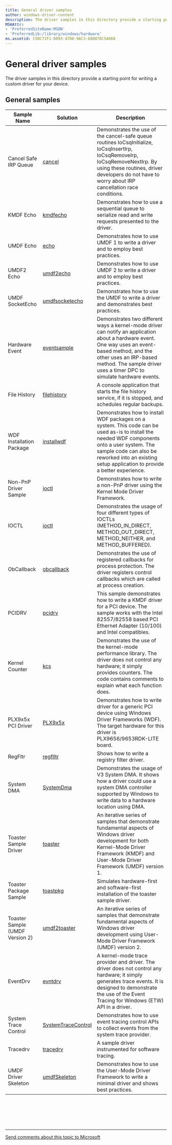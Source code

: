 ```yaml
---
title: General driver samples
author: windows-driver-content
description: The driver samples in this directory provide a starting point for writing a custom driver for your device.
MSHAttr:
- 'PreferredSiteName:MSDN'
- 'PreferredLib:/library/windows/hardware'
ms.assetid: C5DC72F1-D093-47D0-9AC3-680878C5A868
---
```


# General driver samples


The driver samples in this directory provide a starting point for writing a custom driver for your device.

## General samples


| Sample Name                     | Solution                                                              | Description                                                                                                                                                                                                                                        |
|---------------------------------|-----------------------------------------------------------------------|----------------------------------------------------------------------------------------------------------------------------------------------------------------------------------------------------------------------------------------------------|
| Cancel Safe IRP Queue           | [cancel](http://go.microsoft.com/fwlink/p/?LinkId=617705)             | Demonstrates the use of the cancel-safe queue routines IoCsqInitialize, IoCsqInsertIrp, IoCsqRemoveIrp, IoCsqRemoveNextIrp. By using these routines, driver developers do not have to worry about IRP cancellation race conditions.                |
| KMDF Echo                       | [kmdfecho](http://go.microsoft.com/fwlink/p/?LinkId=617706)           | Demonstrates how to use a sequential queue to serialize read and write requests presented to the driver.                                                                                                                                           |
| UMDF Echo                       | [echo](http://go.microsoft.com/fwlink/p/?LinkId=617707)               | Demonstrates how to use UMDF 1 to write a driver and to employ best practices.                                                                                                                                                                     |
| UMDF2 Echo                      | [umdf2echo](http://go.microsoft.com/fwlink/p/?LinkId=617708)          | Demonstrates how to use UMDF 2 to write a driver and to employ best practices.                                                                                                                                                                     |
| UMDF SocketEcho                 | [umdfsocketecho](http://go.microsoft.com/fwlink/p/?LinkId=617709)     | Demonstrates how to use the UMDF to write a driver and demonstrates best practices.                                                                                                                                                                |
| Hardware Event                  | [eventsample](http://go.microsoft.com/fwlink/p/?LinkId=617711)        | Demonstrates two different ways a kernel-mode driver can notify an application about a hardware event. One way uses an event-based method, and the other uses an IRP-based method. The sample driver uses a timer DPC to simulate hardware events. |
| File History                    | [filehistory](http://go.microsoft.com/fwlink/p/?LinkId=617712)        | A console application that starts the file history service, if it is stopped, and schedules regular backups.                                                                                                                                       |
| WDF Installation Package        | [installwdf](http://go.microsoft.com/fwlink/p/?LinkId=617713)         | Demonstrates how to install WDF packages on a system. This code can be used as-is to install the needed WDF components onto a user system. The sample code can also be reworked into an existing setup application to provide a better experience. |
| Non-PnP Driver Sample           | [ioctl](http://go.microsoft.com/fwlink/p/?LinkId=620307)              | Demonstrates how to write a non-PnP driver using the Kernel Mode Driver Framework.                                                                                                                                                                 |
| IOCTL                           | [ioctl](http://go.microsoft.com/fwlink/p/?LinkId=617715)              | Demonstrates the usage of four different types of IOCTLs (METHOD\_IN\_DIRECT, METHOD\_OUT\_DIRECT, METHOD\_NEITHER, and METHOD\_BUFFERED).                                                                                                         |
| ObCallback                      | [obcallback](http://go.microsoft.com/fwlink/p/?LinkId=617716)         | Demonstrates the use of registered callbacks for process protection. The driver registers control callbacks which are called at process creation.                                                                                                  |
| PCIDRV                          | [pcidrv](http://go.microsoft.com/fwlink/p/?LinkId=617717)             | This sample demonstrates how to write a KMDF driver for a PCI device. The sample works with the Intel 82557/82558 based PCI Ethernet Adapter (10/100) and Intel compatibles.                                                                       |
| Kernel Counter                  | [kcs](http://go.microsoft.com/fwlink/p/?LinkId=617718)                | Demonstrates the use of the kernel-mode performance library. The driver does not control any hardware; it simply provides counters. The code contains comments to explain what each function does.                                                 |
| PLX9x5x PCI Driver              | [PLX9x5x](http://go.microsoft.com/fwlink/p/?LinkId=617719)            | Demonstrates how to write driver for a generic PCI device using Windows Driver Frameworks (WDF). The target hardware for this driver is PLX9656/9653RDK-LITE board.                                                                                |
| RegFltr                         | [regflltr](http://go.microsoft.com/fwlink/p/?LinkId=617720)           | Shows how to write a registry filter driver.                                                                                                                                                                                                       |
| System DMA                      | [SystemDma](http://go.microsoft.com/fwlink/p/?LinkId=617722)          | Demonstrates the usage of V3 System DMA. It shows how a driver could use a system DMA controller supported by Windows to write data to a hardware location using DMA.                                                                              |
| Toaster Sample Driver           | [toaster](http://go.microsoft.com/fwlink/p/?LinkId=620309)            | An iterative series of samples that demonstrate fundamental aspects of Windows driver development for both Kernel-Mode Driver Framework (KMDF) and User-Mode Driver Framework (UMDF) version 1.                                                    |
| Toaster Package Sample          | [toastpkg](http://go.microsoft.com/fwlink/p/?LinkId=617723)           | Simulates hardware-first and software-first installation of the toaster sample driver.                                                                                                                                                             |
| Toaster Sample (UMDF Version 2) | [umdf2toaster](http://go.microsoft.com/fwlink/p/?LinkId=620310)       | An iterative series of samples that demonstrate fundamental aspects of Windows driver development using User-Mode Driver Framework (UMDF) version 2.                                                                                               |
| EventDrv                        | [evntdrv](http://go.microsoft.com/fwlink/p/?LinkId=617724)            | A kernel-mode trace provider and driver. The driver does not control any hardware; it simply generates trace events. It is designed to demonstrate the use of the Event Tracing for Windows (ETW) API in a driver.                                 |
| System Trace Control            | [SystemTraceControl](http://go.microsoft.com/fwlink/p/?LinkId=617725) | Demonstrates how to use event tracing control APIs to collect events from the system trace provider.                                                                                                                                               |
| Tracedrv                        | [tracedrv](http://go.microsoft.com/fwlink/p/?LinkId=617726)           | A sample driver instrumented for software tracing.                                                                                                                                                                                                 |
| UMDF Driver Skeleton            | [umdfSkeleton](http://go.microsoft.com/fwlink/p/?LinkId=617727)       | Demonstrates how to use the User-Mode Driver Framework to write a minimal driver and shows best practices.                                                                                                                                         |

 

 

 


--------------------
[Send comments about this topic to Microsoft](mailto:wsddocfb@microsoft.com?subject=Documentation%20feedback%20%5Bwdkappendix\wdkappendix%5D:%20General%20driver%20samples%20%20RELEASE:%20%289/9/2016%29&body=%0A%0APRIVACY%20STATEMENT%0A%0AWe%20use%20your%20feedback%20to%20improve%20the%20documentation.%20We%20don't%20use%20your%20email%20address%20for%20any%20other%20purpose,%20and%20we'll%20remove%20your%20email%20address%20from%20our%20system%20after%20the%20issue%20that%20you're%20reporting%20is%20fixed.%20While%20we're%20working%20to%20fix%20this%20issue,%20we%20might%20send%20you%20an%20email%20message%20to%20ask%20for%20more%20info.%20Later,%20we%20might%20also%20send%20you%20an%20email%20message%20to%20let%20you%20know%20that%20we've%20addressed%20your%20feedback.%0A%0AFor%20more%20info%20about%20Microsoft's%20privacy%20policy,%20see%20http://privacy.microsoft.com/default.aspx. "Send comments about this topic to Microsoft")


